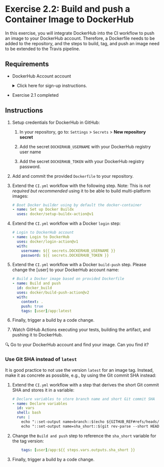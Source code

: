 # Exercise 2.2: Build and push a Container Image to DockerHub

In this exercise, you will integrate DockerHub into the CI workflow to push an image to your DockerHub account. Therefore, a Dockerfile needs to be added to the repository, and the steps to build, tag, and push an image need to be extended to the Travis pipeline. 

## Requirements

* DockerHub Account account
    <details><summary>Click here for sign-up instructions.</summary>
    <p>

    To sign up: https://hub.docker.com/signup

    </p>
    </details>

* Exercise 2.1 completed

## Instructions

1. Setup credentials for DockerHub in GitHub:

    1. In your repository, go to: `Settings` > `Secrets` > **New repository secret**

    1. Add the secret `DOCKERHUB_USERNAME` with your DockerHub registry user name

    1. Add the secret `DOCKERHUB_TOKEN` with your DockerHub registry password. 

1. Add and commit the provided `Dockerfile` to your repository.

1. Extend the `CI.yml` workflow with the following step. Note: This is *not required but recommended* using it to be able to build multi-platform images:

    ```yaml
    # Boot Docker builder using by default the docker-container
    - name: Set up Docker Buildx
      uses: docker/setup-buildx-action@v1
    ```


1. Extend the `CI.yml` workflow with a Docker `login` step:

    ```yaml
    # Login to DockerHub account
    - name: Login to DockerHub
      uses: docker/login-action@v1 
      with:
        username: ${{ secrets.DOCKERHUB_USERNAME }}
        password: ${{ secrets.DOCKERHUB_TOKEN }}
    ```
    
1. Extend the `CI.yml` workflow with a Docker `build-push` step. Please change the [user] to your DockerHub account name: 

    ```yaml
    # Build a Docker image based on provided Dockerfile
    - name: Build and push
      id: docker_build
      uses: docker/build-push-action@v2
      with:
        context: .
        push: true
        tags: [user]/app:latest
    ```

1. Finally, trigger a build by a code change. 

1. Watch GitHub Actions executing your tests, building the artifact, and pushing it to DockerHub.

:mag: Go to your DockerHub account and find your image. Can you find it?


### Use Git SHA instead of `latest`

It is good practice to not use the version `latest` for an image tag. Instead, make it as concrete as possible, e.g., by using the Git commit SHA instead: 

1. Extend the `CI.yml` workflow with a step that derives the short Git commit SHA and stores it in a variable: 

    ```yaml
    # Declare variables to store branch name and short Git commit SHA
    - name: Declare variables
      id: vars
      shell: bash
      run: |
        echo "::set-output name=branch::$(echo ${GITHUB_REF#refs/heads/})"
        echo "::set-output name=sha_short::$(git rev-parse --short HEAD)"
    ```

1. Change the `Build and push` step to reference the `sha_short` variable for the tag version: 

    ```yaml
        tags: [user]/app:${{ steps.vars.outputs.sha_short }}
    ```

1. Finally, trigger a build by a code change. 
